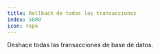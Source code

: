 ```yaml
---
title: Rollback de todas las transacciones
index: 5000
icon: repo
---
```


Deshace todas las transacciones de base de datos.